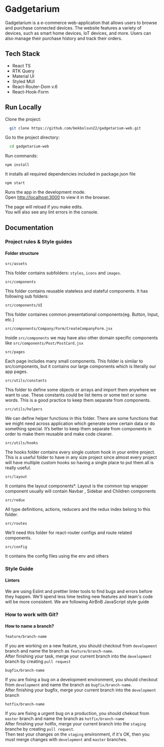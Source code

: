 # Gadgetarium

Gadgetarium is a e-commerce web-application that allows users to browse and purchase connected devices. The website features a variety of devices, such as smart home devices, IoT devices, and more. Users can also manage their purchase history and track their orders. 

## Tech Stack

- React TS
- RTK Query
- Material UI
- Styled MUI
- React-Router-Dom v.6
- React-Hook-Form


## Run Locally

Clone the project:

```bash
  git clone https://github.com/bekbolsun22/gadgetarium-web.git
```

Go to the project directory:

```bash
  cd gadgetarium-web
```

Run commands:

`npm install`

It installs all required dependencies included in package.json file

`npm start`

Runs the app in the development mode.\
Open [http://localhost:3000](http://localhost:3000) to view it in the browser.

The page will reload if you make edits.\
You will also see any lint errors in the console.

## Documentation

### Project rules & Style guides

#### Folder structure


`src/assets`

This folder contains subfolders: `styles`,  `icons` and `images`.

`src/components`

This folder contains reusable stateless and stateful components. It has following sub folders:

`src/components/UI`

This folder containes common presentational components(eg. Button, Input, etc.)

`src/components/Company/Form/CreateCompanyForm.jsx`

 Inside `src/components` we may have also other domain specific components like `src/components/Post/PostCard.jsx`

`src/pages`

Each page includes many small components. This folder is similar to src/components, but it contains our large components which is literally our app pages.

`src/utils/constants`

This folder to define some objects or arrays and import them anywhere we want to use. These constants could be list items or some text or some words. This is a good practice to keep them separate from components.

`src/utils/helpers`

We can define helper functions in this folder. There are some functions that we might need across application which generate some certain data or do something special. It’s better to keep them separate from components in order to make them reusable and make code cleaner.

`src/utils/hooks`

The hooks folder contains every single custom hook in your entire project. This is a useful folder to have in any size project since almost every project will have multiple custom hooks so having a single place to put them all is really useful.



`src/layout`

It contains the layout components\*.
Layout is the common top wrapper component usually will contain Navbar , Sidebar and Children components

`src/redux`

All type definitions, actions, reducers and the redux index belong to this folder.

`src/routes`

We’ll need this folder for react-router configs and route related components.

`src/config`

It contains the config files using the env and others

### Style Guide

#### Linters

We are using Eslint and prettier linter tools to find bugs and errors before they happen.
We'll spend less time testing new features and team's code will be more consistent.
We are following AirBnB JavaScript style guide

### How to work with Git?

#### How to name a branch?

`feature/branch-name`

If you are working on a new feature, you should checkout from `development` branch and name the branch as `feature/branch-name`.\
After finishing your task, merge your current branch into the `development` branch by creating `pull request`

`bugfix/branch-name`

If you are fixing a bug on a development environment, you should checkout from `development` and name the branch as `bugfix/branch-name`.\
After finishing your bugfix, merge your current branch into the `development` branch

`hotfix/branch-name`

If you are fixing a urgent bug on a production, you should chekout from `master` branch and name the branch as `hotfix/branch-name`\
After finishing your hotfix, merge your current branch into the `staging` branche by creating `pull request`.\
Then test your changes on the `staging` environment, if it's OK, then you must merge changes with `development` and `master` branches.
